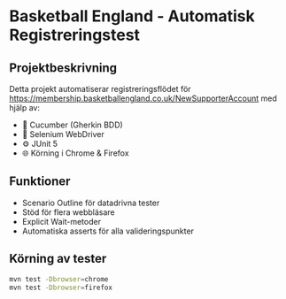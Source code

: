 # Basketball England - Automatisk Registreringstest

## Projektbeskrivning
Detta projekt automatiserar registreringsflödet för https://membership.basketballengland.co.uk/NewSupporterAccount med hjälp av:

- 🧪 Cucumber (Gherkin BDD)
- 🧰 Selenium WebDriver
- ⚙️ JUnit 5
- 🌐 Körning i Chrome & Firefox

## Funktioner
- Scenario Outline för datadrivna tester
- Stöd för flera webbläsare
- Explicit Wait-metoder
- Automatiska asserts för alla valideringspunkter

## Körning av tester
```bash
mvn test -Dbrowser=chrome
mvn test -Dbrowser=firefox

